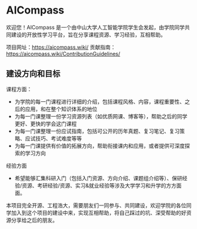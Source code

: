 # AICompass

欢迎您！AICompass 是一个由中山大学人工智能学院学生会发起，由学院同学共同建设的开放性学习平台，旨在分享课程资源、学习经验，互相帮助。

项目网址：https://aicompass.wiki/
贡献指南：https://aicompass.wiki/ContributionGuidelines/

## 建设方向和目标

课程方面：

- 为学院的每一门课程进行详细的介绍，包括课程风格、内容，课程重要性、之后的应用，和在整个知识体系的地位
- 为每一门课整理一份学习资源列表（如优质网课、博客等），帮助之后的同学更好、更快的学会这门课程
- 为每一门课整理一份应试指南，包括可公开的历年真题、复习笔记、复习策略、应试技巧、考试难度等等
- 为每一门课提供有价值的拓展方向，帮助衔接课内和应用，或者提供可深度探索的学习方向 

经验方面

- 希望能够汇集科研入门（包括入门资源、方向介绍、课题组介绍等）、保研经验/资源、考研经验/资源、实习&就业经验等涉及大学学习和升学的方方面面。


本项目完全开源、工程浩大，需要朋友们一同参与、共同建设，欢迎学院的各位同学加入到这个项目的建设中来，实现互相帮助，将自己踩过的坑、深受帮助的好资源分享给之后的朋友。